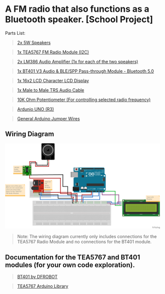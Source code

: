 # A FM radio that also functions as a Bluetooth speaker. [School Project]
Parts List:
> [2x 5W Speakers](https://www.amazon.com.au/CQRobot-Speaker-Interface-Electronic-Projects/dp/B0822YL2L2?th=1)

> [1x TEA5767 FM Radio Module (I2C)](https://www.amazon.com.au/Ximimark-TEA5767-Arduino-76-108MHZ-Frequency/dp/B07L74WYRX)

> [2x LM386 Audio Amplifier (1x for each of the two speakers)](https://www.amazon.com.au/SOOHAB-Amplifier-Module-Adjustable-Resistance/dp/B0B86HT6SB/ref=sr_1_10?crid=2G9Q7YA84A612&keywords=lm386&qid=1662102124&s=electronics&sprefix=lm38%2Celectronics%2C228&sr=1-10)

> [1x BT401 V3 Audio & BLE/SPP Pass-through Module - Bluetooth 5.0](https://www.digikey.com.au/en/products/detail/dfrobot/DFR0782/13688341)

> [1x 16x2 LCD Character LCD Display](https://www.amazon.com/SunFounder-Serial-Module-Display-Arduino/dp/B019K5X53O/ref=sr_1_7?keywords=i2c+1602+lcd&qid=1662102357&sr=8-7)

> [1x Male to Male TRS Audio Cable](https://www.amazon.com.au/Astrotek-Stereo-3-5mm-Flat-Cable/dp/B07X6RTK3R/ref=sr_1_4?c=ts&keywords=Stereo+Jack+Cables&qid=1662102546&refinements=p_36%3A-400&rnid=5355409051&s=electronics&sr=1-4&ts_id=4885453051)

> [10K Ohm Potentiometer (For controlling selected radio frequency)](https://www.amazon.com.au/Potentiometer-Panel-Mount-Breadboard-Friendly/dp/B07XXWWXMC/ref=sr_1_5?crid=15CC35EPVZNPS&keywords=10k+potentiometer&qid=1662102607&s=electronics&sprefix=10k+petentiom%2Celectronics%2C215&sr=1-5)

> [Ardunio UNO (R3)](https://www.amazon.com.au/Gikfun-Enclosure-Transparent-Computer-Compatible/dp/B00UBT87XM/ref=sr_1_21?crid=21VJV8FZAYMHD&keywords=Arduino+uno&qid=1662103392&s=electronics&sprefix=arduino+un%2Celectronics%2C242&sr=1-21)

> [General Arduino Jumper Wires](https://www.amazon.com.au/120pcs-Multicoloured-Dupont-Breadboard-arduino/dp/B01EV70C78/ref=sr_1_4?crid=KCC4FPIN3SEB&keywords=arduino+jumper+cables&qid=1662103471&s=electronics&sprefix=arduno+jumper+cable%2Celectronics%2C197&sr=1-4)

##

## Wiring Diagram
![Wiring Diagram Image](https://github.com/Elyas207/arduino-project/blob/master/Wiring_Layout_bb.png?raw=true)

> Note: The wiring diagram currently only includes connections for the TEA5767 Radio Module and no connections for the BT401 module.



## Documentation for the TEA5767 and BT401 modules (for your own code exploration).
>[BT401 by DFROBOT](https://wiki.dfrobot.com/Audio_BLE_SPP_Pass_Through_Module_Bluetooth_5.0_SKU_DFR0781)

>[TEA5767 Arduino Library](https://mathertel.github.io/Radio/html/class_t_e_a5767.html)
